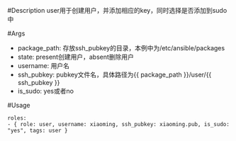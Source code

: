 #Description
user用于创建用户，并添加相应的key，同时选择是否添加到sudo中  

#Args
* package_path: 存放ssh_pubkey的目录，本例中为/etc/ansible/packages
* state: present创建用户，absent删除用户
* username: 用户名
* ssh_pubkey: pubkey文件名，具体路径为{{ package_path }}/user/{{ ssh_pubkey }}
* is_sudo: yes或者no

#Usage
```
roles:  
- { role: user, username: xiaoming, ssh_pubkey: xiaoming.pub, is_sudo: "yes", tags: user }
```
